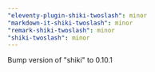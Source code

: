 ```yaml
---
"eleventy-plugin-shiki-twoslash": minor
"markdown-it-shiki-twoslash": minor
"remark-shiki-twoslash": minor
"shiki-twoslash": minor
---
```


Bump version of "shiki" to 0.10.1
